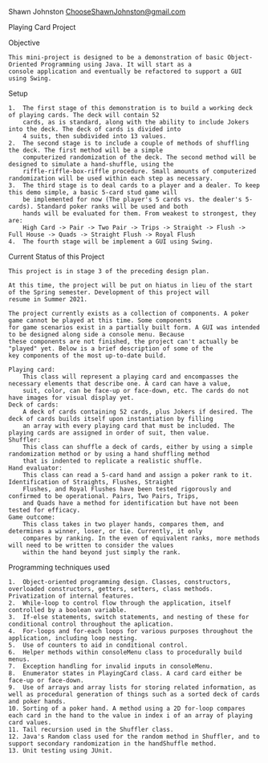 Shawn Johnston
ChooseShawnJohnston@gmail.com

Playing Card Project

Objective

    This mini-project is designed to be a demonstration of basic Object-Oriented Programming using Java. It will start as a 
    console application and eventually be refactored to support a GUI using Swing.

Setup
    
    1.  The first stage of this demonstration is to build a working deck of playing cards. The deck will contain 52
        cards, as is standard, along with the ability to include Jokers into the deck. The deck of cards is divided into
        4 suits, then subdivided into 13 values.
    2.  The second stage is to include a couple of methods of shuffling the deck. The first method will be a simple
        computerized randomization of the deck. The second method will be designed to simulate a hand-shuffle, using the
        riffle-riffle-box-riffle procedure. Small amounts of computerized randomization will be used within each step as necessary.
    3.  The third stage is to deal cards to a player and a dealer. To keep this demo simple, a basic 5-card stud game will
        be implemented for now (The player's 5 cards vs. the dealer's 5-cards). Standard poker ranks will be used and both
        hands will be evaluated for them. From weakest to strongest, they are:
        High Card -> Pair -> Two Pair -> Trips -> Straight -> Flush -> Full House -> Quads -> Straight Flush -> Royal Flush
    4.  The fourth stage will be implement a GUI using Swing.

Current Status of this Project

    This project is in stage 3 of the preceding design plan.

    At this time, the project will be put on hiatus in lieu of the start of the Spring semester. Development of this project will 
    resume in Summer 2021.
    
    The project currently exists as a collection of components. A poker game cannot be played at this time. Some components
    for game scenarios exist in a partially built form. A GUI was intended to be designed along side a console menu. Because
    these components are not finished, the project can't actually be "played" yet. Below is a brief description of some of the
    key components of the most up-to-date build.
    
    Playing card:
        This class will represent a playing card and encompasses the necessary elements that describe one. A card can have a value, 
        suit, color, can be face-up or face-down, etc. The cards do not have images for visual display yet.
    Deck of cards:
        A deck of cards containing 52 cards, plus Jokers if desired. The deck of cards builds itself upon instantiation by filling
        an array with every playing card that must be included. The playing cards are assigned in order of suit, then value.
    Shuffler:
        This class can shuffle a deck of cards, either by using a simple randomization method or by using a hand shuffling method
        that is indented to replicate a realistic shuffle.
    Hand evaluator:
        This class can read a 5-card hand and assign a poker rank to it. Identification of Straights, Flushes, Straight 
        Flushes, and Royal Flushes have been tested rigorously and confirmed to be operational. Pairs, Two Pairs, Trips,
        and Quads have a method for identification but have not been tested for efficacy.
    Game outcome:
        This class takes in two player hands, compares them, and determines a winner, loser, or tie. Currently, it only
        compares by ranking. In the even of equivalent ranks, more methods will need to be written to consider the values
        within the hand beyond just simply the rank.

Programming techniques used
    
    1.  Object-oriented programming design. Classes, constructors, overloaded constructors, getters, setters, class methods. Privatization of internal features. 
    2.  While-loop to control flow through the application, itself controlled by a boolean variable.
    3.  If-else statements, switch statements, and nesting of these for conditional control throughout the aplication.
    4.  For-loops and for-each loops for various purposes throughout the application, including loop nesting.
    5.  Use of counters to aid in conditional control.
    6.  Helper methods within consoleMenu class to procedurally build menus.
    7.  Exception handling for invalid inputs in consoleMenu.
    8.  Enumerator states in PlayingCard class. A card card either be face-up or face-down.
    9.  Use of arrays and array lists for storing related information, as well as procedural generation of things such as a sorted deck of cards and poker hands.
    10. Sorting of a poker hand. A method using a 2D for-loop compares each card in the hand to the value in index i of an array of playing card values.
    11. Tail recursion used in the Shuffler class.
    12. Java's Random class used for the random method in Shuffler, and to support secondary randomization in the handShuffle method.
    13. Unit testing using JUnit.
